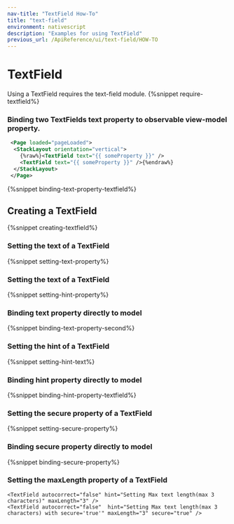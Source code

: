 ```yaml
---
nav-title: "TextField How-To"
title: "text-field"
environment: nativescript
description: "Examples for using TextField"
previous_url: /ApiReference/ui/text-field/HOW-TO
---
```

# TextField
Using a TextField requires the text-field module.
{%snippet require-textfield%}
### Binding two TextFields text property to observable view-model property.
```XML
 <Page loaded="pageLoaded">
  <StackLayout orientation="vertical">
    {%raw%}<TextField text="{{ someProperty }}" />
    <TextField text="{{ someProperty }}" />{%endraw%}
  </StackLayout>
 </Page>
```
{%snippet binding-text-property-textfield%}
## Creating a TextField
{%snippet creating-textfield%}
### Setting the text of a TextField
{%snippet setting-text-property%}
### Setting the text of a TextField
{%snippet setting-hint-property%}
### Binding text property directly to model
{%snippet binding-text-property-second%}
### Setting the hint of a TextField
{%snippet setting-hint-text%}
### Binding hint property directly to model
{%snippet binding-hint-property-textfield%}
### Setting the secure property of a TextField
{%snippet setting-secure-property%}
### Binding secure property directly to model
{%snippet binding-secure-property%}
### Setting the maxLength property of a TextField
```
<TextField autocorrect="false" hint="Setting Max text length(max 3 characters)" maxLength="3" />
<TextField autocorrect="false"  hint="Setting Max text length(max 3 characters) with secure='true'" maxLength="3" secure="true" />
```